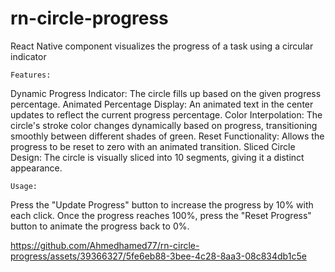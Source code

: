 # rn-circle-progress
React Native component visualizes the progress of a task using a circular indicator



`Features:`

Dynamic Progress Indicator: The circle fills up based on the given progress percentage.
Animated Percentage Display: An animated text in the center updates to reflect the current progress percentage.
Color Interpolation: The circle's stroke color changes dynamically based on progress, transitioning smoothly between different shades of green.
Reset Functionality: Allows the progress to be reset to zero with an animated transition.
Sliced Circle Design: The circle is visually sliced into 10 segments, giving it a distinct appearance.

`Usage:`


Press the "Update Progress" button to increase the progress by 10% with each click.
Once the progress reaches 100%, press the "Reset Progress" button to animate the progress back to 0%.

https://github.com/Ahmedhamed77/rn-circle-progress/assets/39366327/5fe6eb88-3bee-4c28-8aa3-08c834db1c5e

